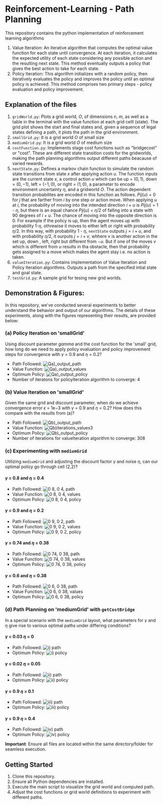 # Reinforcement-Learning - Path Planning 
This repository contains the python implementation of reinforcement learning algorithms 

1. Value Iteration: An iterative algorithm that computes the optimal value function for each state until convergence. At each iteration, it calculates the expected utility of each state considering any possible action and the resulting next state. This method eventually outputs a policy that gives the best action to take for each state.
2. Policy Iteration: This algorithm initializes with a random policy, then iteratively evaluates the policy and improves the policy until an optimal policy is achieved. This method comprises two primary steps - policy evaluation and policy improvement.


## Explanation of the files

1. `gridWorld.py`: Plots a grid world, $O$, of dimensions $n$, $m$, as well as a table in the terminal with the value function at each grid celll (state). The grid plot shows the start and final states and, given a sequence of legal states defining a path, it plots the path in the grid environment.
2. `smallGrid.py`: It is a grid world $O$ of small size
3. `mediumGrid.py`: It is a grid world $O$ of medium size
4. `costFunction.py`: Implements stage cost functions such as "bridgecost" or "cost". These are different state transition costs for the gridworlds, making the path planning algorithms output different paths beacause of varied rewards. 
5. `nextState.py`: Defines a markov chain function to simulate the random state transitions from state $x$ after applying action $u$. The function inputs are the current state $x$, a control action $u$ which can be up = $(0, 1)$, down = $(0, -1)$, left = $(-1, 0)$, or  right = $(1, 0)$, a parameter to encode environment uncertainty $\eta$, and a gridworld $O$. The action dependent transition probabilites are encoded in this function as follows. $Pij(u)$ = 0 for $j$ that are farther from $i$ by one step or action move. When applying $u$ at $i$, the probability of moving into the intended direction $i$ + $u$ is $Pij(u)$ = $1$ - $\eta$, but there is an equal chance $Pij(u)$ = $\eta/2$ of falling into a state with 90 degrees of $i$ + $u$. The chance of moving into the opposite direction is $0$. For example if the policy is up, then the agent moves up with probability $1$-$\eta$, othrewise it moves to either left or right with probability $\eta/2$. In this way, with probability $1$ - $\eta$, `nextState` outputs $j = i +  u$, and with probability $\eta/2$, it ourputs $j = i + v$, whhere v is another action in the set up, down , left, right but different from $-u$. But if one of the moves $v$ which is different from $u$ results in tha obstacle, then that probability gets assigned to a move which makes the agent stay i.e. no action is taken.
7. `valueIteration.py`: Contains implementation of Value Iteration and Policy Iteration algorithms. Outputs a path from the specified intial state and goal state.
8. `testGrid.py`: A sample grid for tesing new grid worlds. 

## Demonstration & Figures: 
In this repository, we've conducted several experiments to better understand the behavior and output of our algorithms. The details of these experiments, along with the figures representing their results, are provided below:
### (a) Policy Iteration on 'smallGrid'
Using discount parameter $gamma$ and the cost function for the 'small' grid, how long do we need to apply policy evaluation and policy improvement steps for convergence with $\gamma$ = 0.9 and $\eta$ = 0.2?
- Path Followed: ![Qa)_output_path](https://github.com/MihirMK17/Reinforcement-Learning-Path-Planning/assets/123691876/fb6bcc47-117e-487d-9cfe-de8b438dd214)
- Value Function: ![Qa)_output_values](https://github.com/MihirMK17/Reinforcement-Learning-Path-Planning/assets/123691876/1a336c5c-5a24-44ae-880c-07e59415f03c)
- Optimum Policy: ![Qa)_output_policy](https://github.com/MihirMK17/Reinforcement-Learning-Path-Planning/assets/123691876/38e0baa7-2a4c-4b2d-b2d9-bd0fee9f827c)
- Number of iteratons for policyIteration algorithm to converge: 4

### (b) Value Iteration on 'smallGrid'
Given the same grid and discount parameter, when do we achieve convergence error $\epsilon$ = 1e−3 with $\gamma$ = 0.9 and $\eta$ = 0.2? How does this compare with the results from (a)?
- Path Followed: ![Qb)_output_path](https://github.com/MihirMK17/Reinforcement-Learning-Path-Planning/assets/123691876/04baaff6-ea84-4074-8513-d6c4db5795a6)
- Value Function: ![Qb)iterations_values3](https://github.com/MihirMK17/Reinforcement-Learning-Path-Planning/assets/123691876/1ec8601b-34b4-42e7-acb3-4fc599fe3a3d)
- Optimum Policy: ![Qb)_output_policy](https://github.com/MihirMK17/Reinforcement-Learning-Path-Planning/assets/123691876/84735b59-d45e-4d84-a082-b526edb569ab)
- Number of iterations for valueIteration algorithm to converge: 308

### (c) Experimenting with `mediumGrid`
Utilizing `mediumGrid` and adjusting the discount factor $\gamma$ and noise $\eta$, can our optimal policy go through cell (2,2)?
#### $\gamma$ = 0.8 and $\eta$ = 0.4
- Path Followed: ![0 8, 0 4, path](https://github.com/MihirMK17/Reinforcement-Learning-Path-Planning/assets/123691876/c7fcaea5-2d7f-4ca0-b638-27ff82ea2da8)
- Value Function: ![0 8, 0 4, values](https://github.com/MihirMK17/Reinforcement-Learning-Path-Planning/assets/123691876/b67ef9fe-5007-4f00-b8aa-66bf248cfe94)
- Optimum Policy: ![0 8, 0 4, policy](https://github.com/MihirMK17/Reinforcement-Learning-Path-Planning/assets/123691876/11a3fe54-ef11-4f43-acb4-1983cd228bec)
  
#### $\gamma$ = 0.9 and $\eta$ = 0.2
- Path Followed: ![0 9, 0 2, path](https://github.com/MihirMK17/Reinforcement-Learning-Path-Planning/assets/123691876/198ad06b-94fe-4a5e-84e8-234dde946e4a)
- Value Function: ![0 9, 0 2, values](https://github.com/MihirMK17/Reinforcement-Learning-Path-Planning/assets/123691876/473591bd-38c7-464e-948f-5360b39ccc17)
- Optimum Policy: ![0 9, 0 2, policy](https://github.com/MihirMK17/Reinforcement-Learning-Path-Planning/assets/123691876/07338701-d896-4763-a987-4e7eebc70317)
  
#### $\gamma$ = 0.74 and $\eta$ = 0.38
- Path Followed: ![0 74, 0 38, path](https://github.com/MihirMK17/Reinforcement-Learning-Path-Planning/assets/123691876/b6c4c469-b251-4638-b7e3-4c67ec26b5ff)
- Value Function: ![0 74, 0 38, values](https://github.com/MihirMK17/Reinforcement-Learning-Path-Planning/assets/123691876/b33bb490-7b10-475d-98f3-b7adeba7d670)
- Optimum Policy: ![0 74, 0 38, policy](https://github.com/MihirMK17/Reinforcement-Learning-Path-Planning/assets/123691876/41c4ff92-c964-42a8-a81e-2d925daac878)
  
#### $\gamma$ = 0.6 and $\eta$ = 0.38
- Path Followed: ![0 6, 0 38, path](https://github.com/MihirMK17/Reinforcement-Learning-Path-Planning/assets/123691876/6eb9fce4-c7db-4ca8-b66a-e05b2481bb97)
- Value Function: ![0 6, 0 38, values](https://github.com/MihirMK17/Reinforcement-Learning-Path-Planning/assets/123691876/f72f0da1-9cec-4e5a-b68a-7d2b27f23baf)
- Optimum Policy: ![0 6, 0 38, policy](https://github.com/MihirMK17/Reinforcement-Learning-Path-Planning/assets/123691876/e3160217-3486-4e75-863a-45d4ab3fb87c)

### (d) Path Planning on 'mediumGrid' with `getCostBridge`
In a special scenario with the `mediumGrid` layout, what parameters for $\gamma$ and $\eta$ give rise to various optimal paths under differing conditions?
#### $\gamma$ = 0.03 $\eta$ = 0
- Path Followed: ![i) path](https://github.com/MihirMK17/Reinforcement-Learning-Path-Planning/assets/123691876/f780cc4c-a5a7-4c44-9cb6-9f43db576fa8)
- Optimum Policy: ![i) policy](https://github.com/MihirMK17/Reinforcement-Learning-Path-Planning/assets/123691876/13c6d85e-7e49-494e-a564-9df3546c3ec8)

#### $\gamma$ = 0.02 $\eta$ = 0.05
- Path Followed: ![ii) path](https://github.com/MihirMK17/Reinforcement-Learning-Path-Planning/assets/123691876/bee645ad-2b5e-482a-b6bf-d8d816086d44)
- Optimum Policy: ![ii) policy](https://github.com/MihirMK17/Reinforcement-Learning-Path-Planning/assets/123691876/05c36215-02eb-43a2-9f57-b3fa941bffb5)

#### $\gamma$ = 0.9 $\eta$ = 0.1
- Path Followed: ![iii) path](https://github.com/MihirMK17/Reinforcement-Learning-Path-Planning/assets/123691876/807b2c42-451a-43eb-ac69-cfda5de6f638)
- Optimum Policy: ![iii) policy](https://github.com/MihirMK17/Reinforcement-Learning-Path-Planning/assets/123691876/d0da9711-755a-43c6-92fd-6eef68223fd7)

#### $\gamma$ = 0.9 $\eta$ = 0.4
- Path Followed: ![iv) path](https://github.com/MihirMK17/Reinforcement-Learning-Path-Planning/assets/123691876/4f1d98c9-b454-4b8d-8f67-173ab3750ae3)
- Optimum Policy: ![iv) policy](https://github.com/MihirMK17/Reinforcement-Learning-Path-Planning/assets/123691876/1334ad37-8855-47ff-a93c-d12dd281ec95)
  
**Important**: Ensure all files are located within the same directory/folder for seamless execution.

## Getting Started

1. Clone this repository.
2. Ensure all Python dependencies are installed.
3. Execute the main script to visualize the grid world and computed path.
4. Adjust the cost functions or grid world definitions to experiment with different paths.
